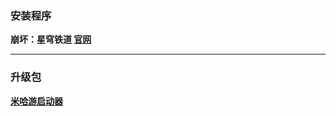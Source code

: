 ### 安装程序
**崩坏：星穹铁道
[官网](https://autopatchcn.bhsr.com/client/cn/20250126122954_bHjqcoZZPuQuNAMy/gw_PC/StarRail_setup_1.4.5.exe)**


---

### 升级包
**[米哈游启动器](https://hyp-webstatic.mihoyo.com/hyp-client/jGHBHlcOq1_1.4.5.222_1_1_cps_hyp_cn_jGHBHlcOq1_23mihoyo_202501242344_MGcUoDtr.zip)**
